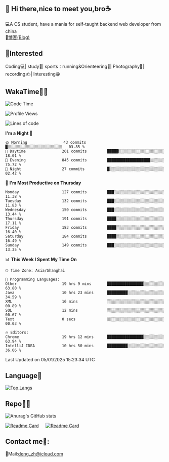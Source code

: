 👋 Hi there,nice to meet you,bro☕
---
💻A CS student, have a mania for self-taught backend web developer from china   
📌[博客(Blog)](https://github.com/HealUP/MyBlog)

 <!-- waka-box start -->
 <!-- waka-box end -->
 
🧲**Interested**
--
Coding💻| study📖| sports：running&Orienteering🏃‍| Photography📸| recording✍️| Interesting😁

WakaTime👨‍💻
---
<!--START_SECTION:waka-->
![Code Time](http://img.shields.io/badge/Code%20Time-2%2C364%20hrs%2022%20mins-blue)

![Profile Views](http://img.shields.io/badge/Profile%20Views-0-blue)

![Lines of code](https://img.shields.io/badge/From%20Hello%20World%20I%27ve%20Written-205.1%20thousand%20lines%20of%20code-blue)

**I'm a Night 🦉** 

```text
🌞 Morning                43 commits          █░░░░░░░░░░░░░░░░░░░░░░░░   03.85 % 
🌆 Daytime                201 commits         █████░░░░░░░░░░░░░░░░░░░░   18.01 % 
🌃 Evening                845 commits         ███████████████████░░░░░░   75.72 % 
🌙 Night                  27 commits          █░░░░░░░░░░░░░░░░░░░░░░░░   02.42 % 
```
📅 **I'm Most Productive on Thursday** 

```text
Monday                   127 commits         ███░░░░░░░░░░░░░░░░░░░░░░   11.38 % 
Tuesday                  132 commits         ███░░░░░░░░░░░░░░░░░░░░░░   11.83 % 
Wednesday                150 commits         ███░░░░░░░░░░░░░░░░░░░░░░   13.44 % 
Thursday                 191 commits         ████░░░░░░░░░░░░░░░░░░░░░   17.11 % 
Friday                   183 commits         ████░░░░░░░░░░░░░░░░░░░░░   16.40 % 
Saturday                 184 commits         ████░░░░░░░░░░░░░░░░░░░░░   16.49 % 
Sunday                   149 commits         ███░░░░░░░░░░░░░░░░░░░░░░   13.35 % 
```


📊 **This Week I Spent My Time On** 

```text
🕑︎ Time Zone: Asia/Shanghai

💬 Programming Languages: 
Other                    19 hrs 9 mins       ████████████████░░░░░░░░░   63.80 % 
Java                     10 hrs 23 mins      █████████░░░░░░░░░░░░░░░░   34.59 % 
XML                      16 mins             ░░░░░░░░░░░░░░░░░░░░░░░░░   00.89 % 
SQL                      12 mins             ░░░░░░░░░░░░░░░░░░░░░░░░░   00.67 % 
Text                     0 secs              ░░░░░░░░░░░░░░░░░░░░░░░░░   00.03 % 

🔥 Editors: 
Chrome                   19 hrs 12 mins      ████████████████░░░░░░░░░   63.94 % 
IntelliJ IDEA            10 hrs 50 mins      █████████░░░░░░░░░░░░░░░░   36.06 % 
```


 Last Updated on 05/01/2025 15:23:34 UTC
<!--END_SECTION:waka-->

Language🚀
---
[![Top Langs](https://github-readme-stats.vercel.app/api/top-langs/?username=HealUP&layout=compact&hide_border=true)](https://github.com/HealUP)

Repo🧑‍💻
---
![Anurag's GitHub stats](https://github-readme-stats.vercel.app/api?username=HealUP&count_private=true&show_icons=true&theme=gruvbox&hide_border=true) 

[![Readme Card](https://github-readme-stats.vercel.app/api/pin/?username=HealUP&repo=InternetEy&theme=transparent)](https://github.com/HealUP/InternetEy) &emsp;
[![Readme Card](https://github-readme-stats.vercel.app/api/pin/?username=HealUP&repo=CampusExperience&theme=transparent)](https://github.com/HealUP/CampusExperience)


Contact me📱:
---
📮Mail:deng_zh@icloud.com  
